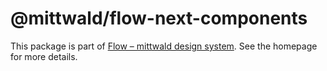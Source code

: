 # @mittwald/flow-next-components

This package is part of
[Flow – mittwald design system](https://mittwald.github.io/flow/). See the
homepage for more details.
